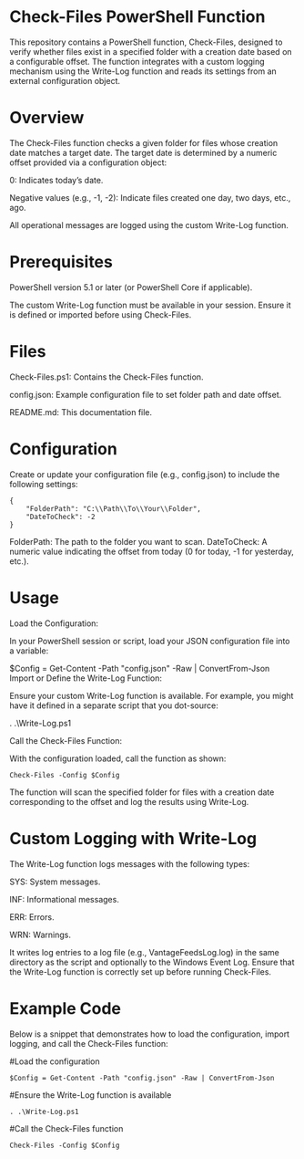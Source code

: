 # Check-Files PowerShell Function

This repository contains a PowerShell function, Check-Files, designed to verify whether files exist in a specified folder with a creation date based on a configurable offset. The function integrates with a custom logging mechanism using the Write-Log function and reads its settings from an external configuration object.

# Overview

The Check-Files function checks a given folder for files whose creation date matches a target date. The target date is determined by a numeric offset provided via a configuration object:

0: Indicates today’s date.

Negative values (e.g., -1, -2): Indicate files created one day, two days, etc., ago.

All operational messages are logged using the custom Write-Log function.

# Prerequisites

PowerShell version 5.1 or later (or PowerShell Core if applicable).

The custom Write-Log function must be available in your session. Ensure it is defined or imported before using Check-Files.

# Files

Check-Files.ps1: Contains the Check-Files function.

config.json: Example configuration file to set folder path and date offset.

README.md: This documentation file.

# Configuration

Create or update your configuration file (e.g., config.json) to include the following settings:

    {
		"FolderPath": "C:\\Path\\To\\Your\\Folder",	
		"DateToCheck": -2
	}
	
FolderPath: The path to the folder you want to scan.
DateToCheck: A numeric value indicating the offset from today (0 for today, -1 for yesterday, etc.).

# Usage
Load the Configuration:

In your PowerShell session or script, load your JSON configuration file into a variable:

$Config = Get-Content -Path "config.json" -Raw | ConvertFrom-Json
Import or Define the Write-Log Function:

Ensure your custom Write-Log function is available. For example, you might have it defined in a separate script that you dot-source:

. .\Write-Log.ps1

Call the Check-Files Function:

With the configuration loaded, call the function as shown:

	Check-Files -Config $Config

The function will scan the specified folder for files with a creation date corresponding to the offset and log the results using Write-Log.

# Custom Logging with Write-Log

The Write-Log function logs messages with the following types:

SYS: System messages.

INF: Informational messages.

ERR: Errors.

WRN: Warnings.

It writes log entries to a log file (e.g., VantageFeedsLog.log) in the same directory as the script and optionally to the Windows Event Log. Ensure that the Write-Log function is correctly set up before running Check-Files.

# Example Code
Below is a snippet that demonstrates how to load the configuration, import logging, and call the Check-Files function:

#Load the configuration

	$Config = Get-Content -Path "config.json" -Raw | ConvertFrom-Json

#Ensure the Write-Log function is available

	. .\Write-Log.ps1

#Call the Check-Files function

	Check-Files -Config $Config